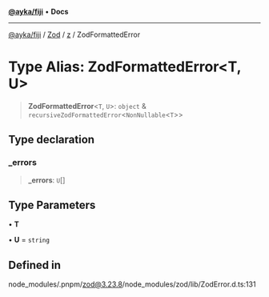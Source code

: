 [**@ayka/fiji**](../../../../../README.md) • **Docs**

***

[@ayka/fiji](../../../../../globals.md) / [Zod](../../../README.md) / [z](../README.md) / ZodFormattedError

# Type Alias: ZodFormattedError\<T, U\>

> **ZodFormattedError**\<`T`, `U`\>: `object` & `recursiveZodFormattedError`\<`NonNullable`\<`T`\>\>

## Type declaration

### \_errors

> **\_errors**: `U`[]

## Type Parameters

• **T**

• **U** = `string`

## Defined in

node\_modules/.pnpm/zod@3.23.8/node\_modules/zod/lib/ZodError.d.ts:131
